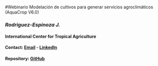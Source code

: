 #Webinario Modelación de cultivos para generar servicios agroclimáticos (AquaCrop V6.0)

### *Rodriguez-Espinoza J.*
#### International Center for Tropical Agriculture
#### Contact: [Email](mailto:j.r.espinosa@cgiar.org) - [LinkedIn](https://www.linkedin.com/in/jeferson-rodriguez-espinoza-24749625/)
#### Repository: [GitHub](https://github.com/jrodriguez88/COF_2020)
